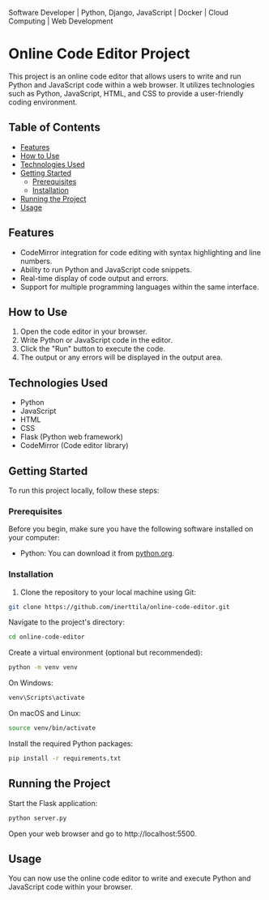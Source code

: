 
Software Developer | Python, Django, JavaScript | Docker | Cloud Computing | Web Development

# Online Code Editor Project
This project is an online code editor that allows users to write and run Python and JavaScript code within a web browser. It utilizes technologies such as Python, JavaScript, HTML, and CSS to provide a user-friendly coding environment.

## Table of Contents
- [Features](#features)
- [How to Use](#how-to-use)
- [Technologies Used](#technologies-used)
- [Getting Started](#getting-started)
  - [Prerequisites](#prerequisites)
  - [Installation](#installation)
- [Running the Project](#running-the-project)
- [Usage](#usage)

## Features
- CodeMirror integration for code editing with syntax highlighting and line numbers.
- Ability to run Python and JavaScript code snippets.
- Real-time display of code output and errors.
- Support for multiple programming languages within the same interface.

## How to Use
1. Open the code editor in your browser.
2. Write Python or JavaScript code in the editor.
3. Click the "Run" button to execute the code.
4. The output or any errors will be displayed in the output area.

## Technologies Used
- Python
- JavaScript
- HTML
- CSS
- Flask (Python web framework)
- CodeMirror (Code editor library)

## Getting Started

To run this project locally, follow these steps:

### Prerequisites

Before you begin, make sure you have the following software installed on your computer:

- Python: You can download it from [python.org](https://www.python.org/downloads/).

### Installation

1. Clone the repository to your local machine using Git:

```bash
git clone https://github.com/inerttila/online-code-editor.git
```
Navigate to the project's directory:
  ```bash
cd online-code-editor
  ```
Create a virtual environment (optional but recommended):
  ```bash
python -m venv venv
  ```
On Windows:
  ```bash
venv\Scripts\activate
  ```
On macOS and Linux:
  ```bash
source venv/bin/activate
  ```
Install the required Python packages:
  ```bash
pip install -r requirements.txt
  ```
## Running the Project
Start the Flask application:
```bash
python server.py
 ```
 Open your web browser and go to http://localhost:5500.
 
## Usage
You can now use the online code editor to write and execute Python and JavaScript code within your browser.
